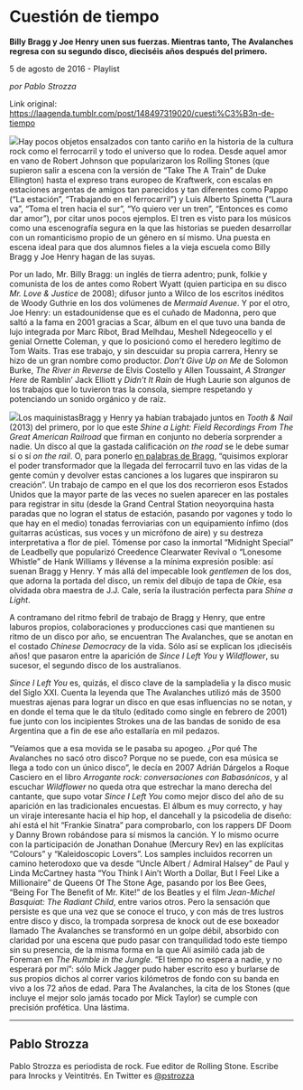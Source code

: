 # Cuestión de tiempo

**Billy Bragg y Joe Henry unen sus fuerzas. Mientras tanto, The Avalanches regresa con su segundo disco, dieciséis años después del primero.**

5 de agosto de 2016 - Playlist

_por Pablo Strozza_

Link original: https://laagenda.tumblr.com/post/148497319020/cuesti%C3%B3n-de-tiempo

![](https://64.media.tumblr.com/57da1840ef8aef80440bbc3b4d737ed4/tumblr_inline_pk0h0waStB1t6q87u_500.jpg)Hay pocos objetos ensalzados con tanto cariño en la historia de la cultura rock como el ferrocarril y todo el universo que lo rodea. Desde aquel amor en vano de Robert Johnson que popularizaron los Rolling Stones (que supieron salir a escena con la versión de “Take The A Train” de Duke Ellington) hasta el expreso trans europeo de Kraftwerk, con escalas en estaciones argentas de amigos tan parecidos y tan diferentes como Pappo (“La estación”, “Trabajando en el ferrocarril”) y Luis Alberto Spinetta (“Laura va”, “Toma el tren hacia el sur”, “Yo quiero ver un tren”, “Entonces es como dar amor”), por citar unos pocos ejemplos. El tren es visto para los músicos como una escenografía segura en la que las historias se pueden desarrollar con un romanticismo propio de un género en sí mismo. Una puesta en escena ideal para que dos alumnos fieles a la vieja escuela como Billy Bragg y Joe Henry hagan de las suyas.


Por un lado, Mr. Billy Bragg: un inglés de tierra adentro; punk, folkie y comunista de los de antes como Robert Wyatt (quien participa en su disco *Mr. Love & Justice* de 2008); difusor junto a Wilco de los escritos inéditos de Woody Guthrie en los dos volúmenes de *Mermaid Avenue*. Y por el otro, Joe Henry: un estadounidense que es el cuñado de Madonna, pero que saltó a la fama en 2001 gracias a Scar, álbum en el que tuvo una banda de lujo integrada por Marc Ribot, Brad Melhdau, Meshell Ndegeocello y el genial Ornette Coleman, y que lo posicionó como el heredero legítimo de Tom Waits. Tras ese trabajo, y sin descuidar su propia carrera, Henry se hizo de un gran nombre como productor. *Don’t Give Up on Me* de Solomon Burke, *The River in Reverse* de Elvis Costello y Allen Toussaint, *A Stranger Here* de Ramblin’ Jack Elliott y *Didn’t It Rain* de Hugh Laurie son algunos de los trabajos que lo tuvieron tras la consola, siempre respetando y potenciando un sonido orgánico y de raíz. 


![](https://64.media.tumblr.com/57da1840ef8aef80440bbc3b4d737ed4/tumblr_inline_pk0h0waStB1t6q87u_500.jpg)Los maquinistasBragg y Henry ya habían trabajado juntos en *Tooth & Nail* (2013) del primero, por lo que este *Shine a Light: Field Recordings From The Great American Railroad* que firman en conjunto no debería sorprender a nadie. Un disco al que la gastada calificación *on the road* se le debe sumar sí o sí *on the rail*. O, para ponerlo [en palabras de Bragg](http://cultura.elpais.com/cultura/2016/07/19/actualidad/1468935151_881631.html), “quisimos explorar el poder transformador que la llegada del ferrocarril tuvo en las vidas de la gente común y devolver estas canciones a los lugares que inspiraron su creación”. Un trabajo de campo en el que los dos recorrieron esos Estados Unidos que la mayor parte de las veces no suelen aparecer en las postales para registrar in situ (desde la Grand Central Station neoyorquina hasta paradas que no logran el status de estación, pasando por vagones y todo lo que hay en el medio) tonadas ferroviarias con un equipamiento ínfimo (dos guitarras acústicas, sus voces y un micrófono de aire) y su destreza interpretativa a flor de piel. Tómense por caso la inmortal “Midnight Special” de Leadbelly que popularizó Creedence Clearwater Revival o “Lonesome Whistle” de Hank Williams y llévense a la mínima expresión posible: así suenan Bragg y Henry. Y más allá del impecable look *gentlemen* de los dos, que adorna la portada del disco, un remix del dibujo de tapa de *Okie*, esa olvidada obra maestra de J.J. Cale, sería la ilustración perfecta para *Shine a Light*.


A contramano del ritmo febril de trabajo de Bragg y Henry, que entre laburos propios, colaboraciones y producciones casi que mantienen su ritmo de un disco por año, se encuentran The Avalanches, que se anotan en el costado *Chinese Democracy* de la vida. Sólo así se explican los ¡dieciséis años! que pasaron entre la aparición de *Since I Left You* y *Wildflower*, su sucesor, el segundo disco de los australianos.


*Since I Left You* es, quizás, el disco clave de la sampladelia y la disco music del Siglo XXI. Cuenta la leyenda que The Avalanches utilizó más de 3500 muestras ajenas para lograr un disco en que esas influencias no se notan, y en donde el tema que le da título (editado como single en febrero de 2001) fue junto con los incipientes Strokes una de las bandas de sonido de esa Argentina que a fin de ese año estallaría en mil pedazos. 


“Veíamos que a esa movida se le pasaba su apogeo. ¿Por qué The Avalanches no sacó otro disco? Porque no se puede, con esa música se llega a todo con un único disco”, le decía en 2007 Adrián Dárgelos a Roque Casciero en el libro *Arrogante rock: conversaciones con Babasónicos*, y al escuchar *Wildflower* no queda otra que estrechar la mano derecha del cantante, que supo votar *Since I Left You* como mejor disco del año de su aparición en las tradicionales encuestas. El álbum es muy correcto, y hay un viraje interesante hacia el hip hop, el dancehall y la psicodelia de diseño: ahí está el hit “Frankie Sinatra” para comprobarlo, con los rappers DF Doom y Danny Brown robándose para sí mismos la canción. Y lo mismo ocurre con la participación de Jonathan Donahue (Mercury Rev) en las explícitas “Colours” y “Kaleidoscopic Lovers”. Los samples incluidos recorren un camino heterodoxo que va desde “Uncle Albert / Admiral Halsey” de Paul y Linda McCartney hasta “You Think I Ain’t Worth a Dollar, But I Feel Like a Millionaire” de Queens Of The Stone Age, pasando por los Bee Gees, “Being For The Benefit of Mr. Kite!” de los Beatles y el film *Jean-Michel Basquiat: The Radiant Child*, entre varios otros. Pero la sensación que persiste es que una vez que se conoce el truco, y con más de tres lustros entre disco y disco, la trompada sorpresa de knock out de ese boxeador llamado The Avalanches se transformó en un golpe débil, absorbido con claridad por una escena que pudo pasar con tranquilidad todo este tiempo sin su presencia, de la misma forma en la que Alí asimiló cada jab de Foreman en *The Rumble in the Jungle*. “El tiempo no espera a nadie, y no esperará por mí”: sólo Mick Jagger pudo haber escrito eso y burlarse de sus propios dichos al correr varios kilómetros de fondo con su banda en vivo a los 72 años de edad. Para The Avalanches, la cita de los Stones (que incluye el mejor solo jamás tocado por Mick Taylor) se cumple con precisión profética. Una lástima. 


  




---

Pablo Strozza
-------------

 Pablo Strozza es periodista de rock. Fue editor de Rolling Stone. Escribe para Inrocks y Veintitrés. En Twitter es [@pstrozza](https://twitter.com/pstrozza) 


